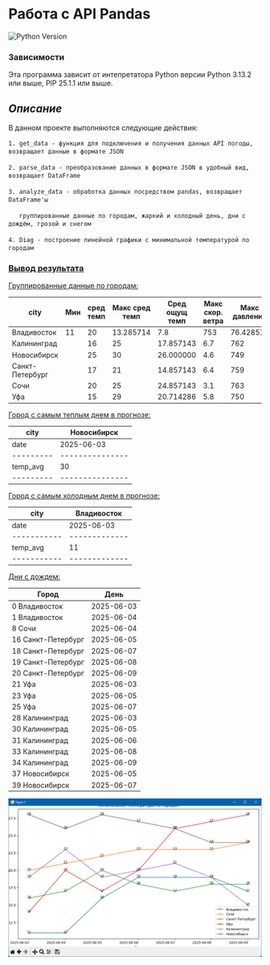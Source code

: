 # Работа с API Pandas 
<!-- описание репозитория -->
<!--Блок информации о репозитории в бейджах-->
![Python Version](https://img.shields.io/badge/python-3.13-blue)
<!--зависимости-->
### Зависимости
Эта программа зависит от интепретатора Python версии Python 3.13.2 или выше, PIP 25.1.1 или выше.
## ***Описание***
В данном проекте выполняются следующие действия:

	1. get_data - функция для подключения и получения данных API погоды, возвращает данные в формате JSON
	
	2. parse_data - преобразование данных в формате JSON в удобный вид, возвращает DataFrame
	
	3. analyze_data - обработка данных посредством pandas, возвращает DataFrame'ы 
	
	   группированные данные по городам, жаркий и холодный день, дни с дождём, грозой и снегом
	   
	4. Diag - построение линейной графики с минимальной температурой по городам
	

### <u>Вывод результата</u>

<u>Группированные данные по городам:</u>

| city            | Мин |сред темп| Макс сред темп|Сред ощущ темп| Макс скор. ветра |Макс давление |Сред влажность|  
|-----------------|-----|---------|---------------|--------------|------------------|--------------|--------------|
| Владивосток     | 11  |   20    |    13.285714  |    7.8       |      753         |    76.428571 |              |
| Калининград     |     |   16    |    25         |   17.857143  |        6.7       |   762        |  61.571429   |
| Новосибирск     |     |   25    |    30         |   26.000000  |        4.6       |   749        |  37.428571   |
| Санкт-Петербург |     |   17    |    21         |   14.857143  |        6.4       |   759        |  61.571429   | 
| Сочи            |     |   20    |    25         |   24.857143  |        3.1       |   763        |  71.000000   |
| Уфа             |     |   15    |    29         |   20.714286  |        5.8       |   750        |  49.285714   | 

<u>Город с самым теплым днем в прогнозе:</u>

|city     |    Новосибирск|
|---------|---------------|
|date     |    2025-06-03 |
|---------|---------------|
|temp_avg |           30  |
|---------|---------------|


<u>Город с самым холодным днем в прогнозе:</u>

|city       | Владивосток |
|-----------|-------------|
|date       | 2025-06-03  |
|-----------|-------------|
|temp_avg   |          11 |
|-----------|-------------|


<u>Дни с дождем:</u>

|              Город |   День      |
|--------------------|-------------|
|0       Владивосток |  2025-06-03 |
|1       Владивосток |  2025-06-04 |
|8              Сочи |  2025-06-04 |
|16  Санкт-Петербург |  2025-06-05 |
|18  Санкт-Петербург |  2025-06-07 |
|19  Санкт-Петербург |  2025-06-08 |
|20  Санкт-Петербург |  2025-06-09 |
|21              Уфа |  2025-06-03 |
|23              Уфа |  2025-06-05 |
|25              Уфа |  2025-06-07 |
|28      Калининград |  2025-06-03 |
|30      Калининград |  2025-06-05 |
|31      Калининград |  2025-06-06 |
|33      Калининград |  2025-06-08 |
|34      Калининград |  2025-06-09 |
|37      Новосибирск |  2025-06-05 |
|39      Новосибирск |  2025-06-07 |


![Граф](/Temp_min.png)			 